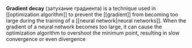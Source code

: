 **Gradient decay** (затухание градиента) is a technique used in [[optimization algorithm]] to prevent the [[gradient]] from becoming too large during the training of a [[neural network|neural networks]]. When the gradient of a neural network becomes too large, it can cause the optimization algorithm to overshoot the minimum point, resulting in slow convergence or even divergence